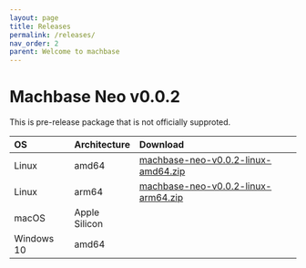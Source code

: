```yaml
---
layout: page
title: Releases
permalink: /releases/
nav_order: 2
parent: Welcome to machbase
---
```


# Machbase Neo v0.0.2

This is pre-release package that is not officially supproted.

| OS         | Architecture   |  Download |
|:-----------|:---------------|:----------|
| Linux      | amd64          | [machbase-neo-v0.0.2-linux-amd64.zip](https://github.com/MACHBASE/machbase/files/10349364/machbase-neo-v0.0.2-linux-amd64.zip) |
| Linux      | arm64          | [machbase-neo-v0.0.2-linux-arm64.zip](https://github.com/MACHBASE/machbase/files/10349365/machbase-neo-v0.0.2-linux-arm64.zip) |
| macOS      | Apple Silicon  |          |
| Windows 10 | amd64          |          |
